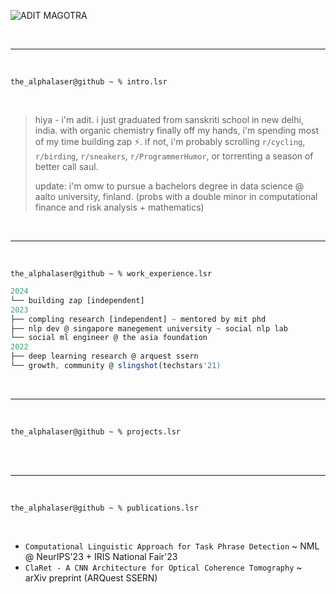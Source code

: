 
![ADIT MAGOTRA](https://github.com/AlphaLaser/AlphaLaser/assets/59497243/3c821893-c431-4ada-bc53-aeaf6476b8e4)

<br>
<hr>
<br>

```shell
the_alphalaser@github ~ % intro.lsr
```

<br>

> hiya - i'm adit. i just graduated from sanskriti school in new delhi, india. with organic chemistry finally off my hands, i'm spending most of my time building zap ⚡️. if not, i'm probably scrolling `r/cycling`, `r/birding`, `r/sneakers`, `r/ProgrammerHumor`, or torrenting a season of better call saul.
>
> update: i'm omw to pursue a bachelors degree in data science @ aalto university, finland. (probs with a double minor in computational finance and risk analysis + mathematics)

<br>
<hr>
<br>
  
```shell
the_alphalaser@github ~ % work_experience.lsr
```

```js
2024
└── building zap [independent]
2023
├── compling research [independent] ~ mentored by mit phd 
├── nlp dev @ singapore manegement university ~ social nlp lab
└── social ml engineer @ the asia foundation
2022
├── deep learning research @ arquest ssern
└── growth, community @ slingshot(techstars'21)
```

<br>
<hr>
<br>

```shell
the_alphalaser@github ~ % projects.lsr
```
<br>

<br>
<hr>
<br>

```shell
the_alphalaser@github ~ % publications.lsr
```
<br>

- `Computational Linguistic Approach for Task Phrase Detection` ~ NML @ NeurIPS'23 + IRIS National Fair'23
- `ClaRet - A CNN Architecture for Optical Coherence Tomography` ~ arXiv preprint (ARQuest SSERN)
